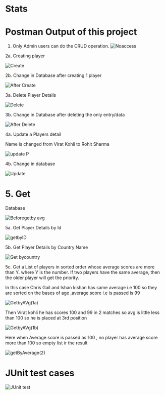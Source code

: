 # Stats

# Postman Output of this project

1.  Only Admin users can do the CRUD operation.
![Noaccess](https://github.com/sharmaakshansh/Stats/assets/121374240/3803a7b3-0f0e-4194-9870-a786c931a99e)

2a.  Creating player

![Create](https://github.com/sharmaakshansh/Stats/assets/121374240/cedf39a7-429a-40c1-b54f-b77143942d33)

2b. Change in Database after creating 1 player

![After Create](https://github.com/sharmaakshansh/Stats/assets/121374240/ac0647cc-43d7-4004-bd77-f3fd8d3f334e)



3a. Delete Player Details


![Delete](https://github.com/sharmaakshansh/Stats/assets/121374240/fcd8422d-575b-4e05-9b33-2507a69381f0)



3b. Change in Database after deleting the only entry/data


![After Delete](https://github.com/sharmaakshansh/Stats/assets/121374240/a97bb4c6-2814-4f4f-94d8-e32d77431f78)



4a.  Update a Players detail
 
 Name is changed from Virat Kohli to Rohit Sharma


![update P](https://github.com/sharmaakshansh/Stats/assets/121374240/8d58c459-3b9f-46b6-a918-672fb74fd940)

4b. Change in database



![Update](https://github.com/sharmaakshansh/Stats/assets/121374240/5d758137-f687-4c95-9796-aa4df9575915)

# 5. Get
Database 

![Beforegetby avg](https://github.com/sharmaakshansh/Stats/assets/121374240/fc4ceef8-f3ad-410b-932f-edf62dafd4f1)


5a. Get Player Details  by Id

![getbyID](https://github.com/sharmaakshansh/Stats/assets/121374240/1f096858-9d9b-4c50-a370-b684b5f9f4d6)

5b. Get Player Details by Country Name

![Get bycountry](https://github.com/sharmaakshansh/Stats/assets/121374240/2cdcffbc-3767-471b-b4cd-75b9c9bd2e91)

5c. Get a List of players in sorted order whose average scores are more than Y. where Y is the number. If two players have the same average, then the older player will get the priority.

In this case Chris Gail and Ishan kishan has same average i.e 100 so they are sorted on the bases of age ,average score i.e is passed is 99

![GetbyAVg(1a)](https://github.com/sharmaakshansh/Stats/assets/121374240/4f5b06ba-6e6a-4fbf-8e84-604580e55736)

Then Virat kohli he has scores 100 and 99 in 2 matches so avg is little less than 100 so he is placed at 3rd position

![GetbyAVg(1b)](https://github.com/sharmaakshansh/Stats/assets/121374240/d8d3825c-3408-4102-b374-9a9c001bcb63)

Here when Average score is passed as 100 , no player has average score more than 100 so empty list ir the result

![getByAverage(2)](https://github.com/sharmaakshansh/Stats/assets/121374240/fe8624b4-8efb-4c5f-a655-36b13d30d8de)

# JUnit test cases

![JUnit test](https://github.com/sharmaakshansh/Stats/assets/121374240/091c71ca-ad88-4272-a821-330b453e9bcf)
